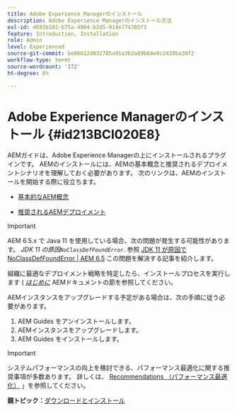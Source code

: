 ```yaml
---
title: Adobe Experience Managerのインストール
description: Adobe Experience Managerのインストール方法
exl-id: 4693b102-b75a-4904-b2d5-914e774305f3
feature: Introduction, Installation
role: Admin
level: Experienced
source-git-commit: be06612d832785a91a3b2a89b84e0c2438ba30f2
workflow-type: tm+mt
source-wordcount: '172'
ht-degree: 0%

---
```


# Adobe Experience Managerのインストール {#id213BCI020E8}

AEMガイドは、Adobe Experience Managerの上にインストールされるプラグインです。 AEMのインストールには、AEMの基本概念と推奨されるデプロイメントシナリオを理解しておく必要があります。 次のリンクは、AEMのインストールを開始する際に役立ちます。

- [基本的なAEM概念](https://helpx.adobe.com/experience-manager/6-5/sites/deploying/using/deploy.html#BasicConcepts)

- [推奨されるAEMデプロイメント](https://helpx.adobe.com/experience-manager/6-5/sites/deploying/using/recommended-deploys.html)


>[!IMPORTANT]
>
> AEM 6.5.x で Java 11 を使用している場合、次の問題が発生する可能性があります。 *JDK 11 の原因`NoClassDefFoundError`*. 参照 [JDK 11 が原因で NoClassDefFoundError \| AEM 6.5](https://helpx.adobe.com/experience-manager/kb/jdk-11-causes-noclassdeffounderror---aem-6-5.html) この問題を解決する記事を紹介します。

組織に最適なデプロイメント戦略を特定したら、インストールプロセスを実行します ( *[はじめに](https://helpx.adobe.com/jp/experience-manager/6-5/sites/deploying/using/deploy.html#GettingStarted)* AEMドキュメントの節を参照してください。

AEMインスタンスをアップグレードする予定がある場合は、次の手順に従う必要があります。

1. AEM Guides をアンインストールします。
1. AEMインスタンスをアップグレードします。
1. AEM Guides をインストールします。

>[!IMPORTANT]
>
> システムパフォーマンスの向上を検討できる、パフォーマンス最適化に関する推奨事項が多数あります。 詳しくは、 [Recommendations （パフォーマンス最適化）](download-install-recommend-perf-optimiz.md#) 」を参照してください。

**親トピック：**[&#x200B;ダウンロードとインストール](download-install.md)
